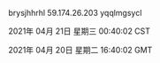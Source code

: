 brysjhhrhl 59.174.26.203 yqqlmgsycl

2021年 04月 21日 星期三 00:40:02 CST

2021年 04月 20日 星期二 16:40:02 GMT

